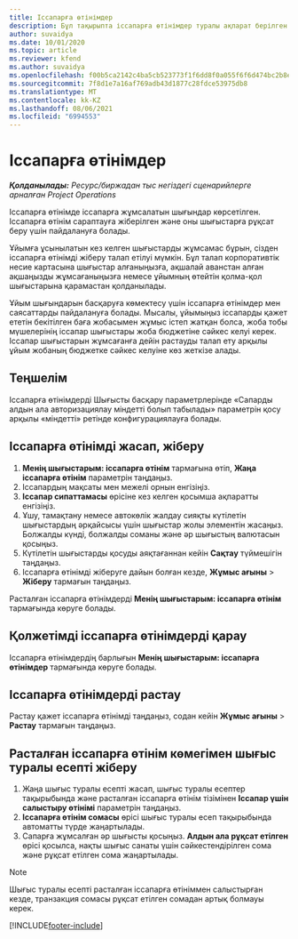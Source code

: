 ```yaml
---
title: Іссапарға өтінімдер
description: Бұл тақырыпта іссапарға өтінімдер туралы ақпарат берілген.
author: suvaidya
ms.date: 10/01/2020
ms.topic: article
ms.reviewer: kfend
ms.author: suvaidya
ms.openlocfilehash: f00b5ca2142c4ba5cb523773f1f6dd8f0a055f6f6d474bc2b8e5f775ca0fc739
ms.sourcegitcommit: 7f8d1e7a16af769adb43d1877c28fdce53975db8
ms.translationtype: MT
ms.contentlocale: kk-KZ
ms.lasthandoff: 08/06/2021
ms.locfileid: "6994553"
---
```

# <a name="travel-requisitions"></a>Іссапарға өтінімдер

_**Қолданылады:** Ресурс/биржадан тыс негіздегі сценарийлерге арналған Project Operations_

Іссапарға өтінімде іссапарға жұмсалатын шығындар көрсетілген. Іссапарға өтінім сараптауға жіберілген және оны шығыстарға рұқсат беру үшін пайдалануға болады.

Ұйымға ұсынылатын кез келген шығыстарды жұмсамас бұрын, сізден іссапарға өтінімді жіберу талап етілуі мүмкін. Бұл талап корпоративтік несие картасына шығыстар алғаныңызға, ақшалай аванстан алған ақшаңызды жұмсағаныңызға немесе ұйымның өтейтін қолма-қол шығыстарына қарамастан қолданылады.

Ұйым шығындарын басқаруға көмектесу үшін іссапарға өтінімдер мен саясаттарды пайдалануға болады. Мысалы, ұйымыңыз іссапарды қажет ететін бекітілген баға жобасымен жұмыс істеп жатқан болса, жоба тобы мүшелерінің іссапар шығыстары жоба бюджетіне сәйкес келуі керек. Іссапар шығыстарын жұмсағанға дейін растауды талап ету арқылы ұйым жобаның бюджетке сәйкес келуіне көз жеткізе алады.

## <a name="configuration"></a>Теңшелім 

Іссапарға өтінімдерді Шығысты басқару параметрлерінде «Сапарды алдын ала авторизациялау міндетті болып табылады» параметрін қосу арқылы «міндетті» ретінде конфигурациялауға болады. 

## <a name="create-and-submit-a-travel-requisition"></a>Іссапарға өтінімді жасап, жіберу

1. **Менің шығыстарым: іссапарға өтінім** тармағына өтіп, **Жаңа іссапарға өтінім** параметрін таңдаңыз.
2. Іссапардың мақсаты мен межелі орнын енгізіңіз.
3. **Іссапар сипаттамасы** өрісіне кез келген қосымша ақпаратты енгізіңіз. 
4. Ұшу, тамақтану немесе автокөлік жалдау сияқты күтілетін шығыстардың әрқайсысы үшін шығыстар жолы элементін жасаңыз. Болжалды күнді, болжалды соманы және әр шығыстың валютасын қосыңыз. 
5. Күтілетін шығыстарды қосуды аяқтағаннан кейін **Сақтау** түймешігін таңдаңыз.
6. Іссапарға өтінімді жіберуге дайын болған кезде, **Жұмыс ағыны** > **Жіберу** тармағын таңдаңыз.

Расталған іссапарға өтінімдерді **Менің шығыстарым: іссапарға өтінім** тармағында көруге болады. 

## <a name="view-available-travel-requisitions"></a>Қолжетімді іссапарға өтінімдерді қарау

Іссапарға өтінімдердің барлығын **Менің шығыстарым: іссапарға өтінімдер** тармағында көруге болады.

## <a name="approve-travel-requisitions"></a>Іссапарға өтінімдерді растау

Растау қажет іссапарға өтінімді таңдаңыз, содан кейін **Жұмыс ағыны** > **Растау** тармағын таңдаңыз.  

## <a name="submit-an-expense-report-using-your-approved-travel-requisition"></a>Расталған іссапарға өтінім көмегімен шығыс туралы есепті жіберу

1. Жаңа шығыс туралы есепті жасап, шығыс туралы есептер тақырыбында және расталған іссапарға өтінім тізімінен **Іссапар үшін салыстыру өтінімі** параметрін таңдаңыз.
2. **Іссапарға өтінім сомасы** өрісі шығыс туралы есеп тақырыбында автоматты түрде жаңартылады.
3. Сапарға жұмсалған әр шығысты қосыңыз. **Алдын ала рұқсат етілген** өрісі қосылса, нақты шығыс санаты үшін сәйкестендірілген сома және рұқсат етілген сома жаңартылады.

> [!NOTE]
> Шығыс туралы есепті расталған іссапарға өтініммен салыстырған кезде, транзакция сомасы рұқсат етілген сомадан артық болмауы керек. 


[!INCLUDE[footer-include](../includes/footer-banner.md)]